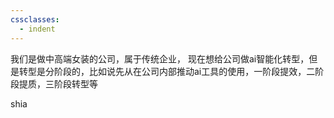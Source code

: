 ```yaml
---
cssclasses:
  - indent
---
```


我们是做中高端女装的公司，属于传统企业， 现在想给公司做ai智能化转型，但是转型是分阶段的，比如说先从在公司内部推动ai工具的使用，一阶段提效，二阶段提质，三阶段转型等

shia